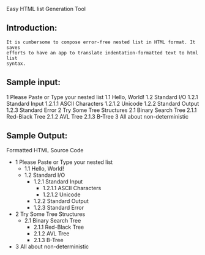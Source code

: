 Easy HTML list Generation Tool

Introduction:
-------------------------------------------------------------------------------
	It is cumbersome to compose error-free nested list in HTML format. It saves
	efforts to have an app to translate indentation-formatted text to html list 
	syntax.  
	 
Sample input:
-------------------------------------------------------------------------------
1 Please Paste or Type your nested list
	1.1 Hello, World!
	1.2 Standard I/O
		1.2.1 Standard Input
			1.2.1.1 ASCII Characters
			1.2.1.2 Unicode
		1.2.2 Standard Output
		1.2.3 Standard Error
2 Try Some Tree Structures 
	2.1 Binary Search Tree
		2.1.1 Red-Black Tree
		2.1.2 AVL Tree
		2.1.3 B-Tree
3 All about non-deterministic 

Sample Output:
-------------------------------------------------------------------------------
Formatted HTML Source Code
<!-- HTML nested list Generation Tool by Duo Zhao -->
<ul class="duo-list">
   <li data-src-line="1" data-level="1">1 Please Paste or Type your nested list
      <ul>
         <li data-src-line="2" data-level="1-1">1.1 Hello, World!</li>
         <li data-src-line="3" data-level="1-2">1.2 Standard I/O
            <ul>
               <li data-src-line="4" data-level="1-2-1">1.2.1 Standard Input
                  <ul>
                     <li data-src-line="5" data-level="1-2-1-1">1.2.1.1 ASCII Characters</li>
                     <li data-src-line="6" data-level="1-2-1-2">1.2.1.2 Unicode</li>
                  </ul>
               </li>
               <li data-src-line="7" data-level="1-2-2">1.2.2 Standard Output</li>
               <li data-src-line="8" data-level="1-2-3">1.2.3 Standard Error</li>
            </ul>
         </li>
      </ul>
   </li>
   <li data-src-line="9" data-level="2">2 Try Some Tree Structures 
      <ul>
         <li data-src-line="10" data-level="2-1">2.1 Binary Search Tree
            <ul>
               <li data-src-line="11" data-level="2-1-1">2.1.1 Red-Black Tree</li>
               <li data-src-line="12" data-level="2-1-2">2.1.2 AVL Tree</li>
               <li data-src-line="13" data-level="2-1-3">2.1.3 B-Tree</li>
            </ul>
         </li>
      </ul>
   </li>
   <li data-src-line="14" data-level="3">3 All about non-deterministic </li>
</ul>
